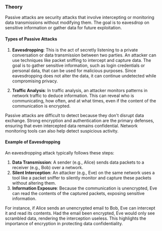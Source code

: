 ### Theory

Passive attacks are security attacks that involve intercepting or monitoring data transmissions without modifying them. The goal is to eavesdrop on sensitive information or gather data for future exploitation.

#### Types of Passive Attacks

1.  **Eavesdropping**: This is the act of secretly listening to a private conversation or data transmission between two parties. An attacker can use techniques like packet sniffing to intercept and capture data. The goal is to gather sensitive information, such as login credentials or personal data, that can be used for malicious purposes. Since eavesdropping does not alter the data, it can continue undetected while compromising privacy.

2.  **Traffic Analysis**: In traffic analysis, an attacker monitors patterns in network traffic to deduce information. This can reveal who is communicating, how often, and at what times, even if the content of the communication is encrypted.

Passive attacks are difficult to detect because they don't disrupt data exchange. Strong encryption and authentication are the primary defenses, ensuring that even intercepted data remains confidential. Network monitoring tools can also help detect suspicious activity.

#### Example of Eavesdropping

An eavesdropping attack typically follows these steps:
1.  **Data Transmission**: A sender (e.g., Alice) sends data packets to a receiver (e.g., Bob) over a network.
2.  **Silent Interception**: An attacker (e.g., Eve) on the same network uses a tool like a packet sniffer to silently monitor and capture these packets without altering them.
3.  **Information Exposure**: Because the communication is unencrypted, Eve can read the contents of the captured packets, exposing sensitive information.

For instance, if Alice sends an unencrypted email to Bob, Eve can intercept it and read its contents. Had the email been encrypted, Eve would only see scrambled data, rendering the interception useless. This highlights the importance of encryption in protecting data confidentiality.
